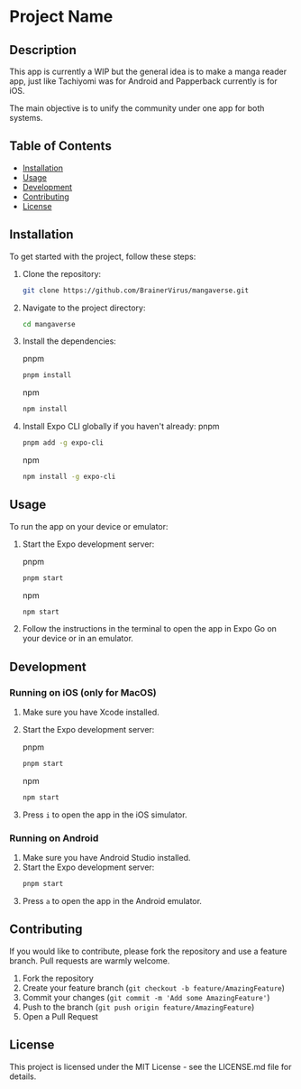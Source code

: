 # Project Name

## Description

This app is currently a WIP but the general idea is to make a manga reader app, just like Tachiyomi was for Android and Papperback currently is for iOS.

The main objective is to unify the community under one app for both systems.

## Table of Contents

- [Installation](#installation)
- [Usage](#usage)
- [Development](#development)
- [Contributing](#contributing)
- [License](#license)

## Installation

To get started with the project, follow these steps:

1. Clone the repository:

   ```sh
   git clone https://github.com/BrainerVirus/mangaverse.git
   ```

2. Navigate to the project directory:

   ```sh
   cd mangaverse
   ```

3. Install the dependencies:

   pnpm

   ```sh
   pnpm install
   ```

   npm

   ```sh
   npm install
   ```

4. Install Expo CLI globally if you haven't already:
   pnpm
   ```sh
   pnpm add -g expo-cli
   ```
   npm
   ```sh
   npm install -g expo-cli
   ```

## Usage

To run the app on your device or emulator:

1. Start the Expo development server:

   pnpm

   ```sh
   pnpm start
   ```

   npm

   ```sh
   npm start
   ```

2. Follow the instructions in the terminal to open the app in Expo Go on your device or in an emulator.

## Development

### Running on iOS (only for MacOS)

1. Make sure you have Xcode installed.
2. Start the Expo development server:

   pnpm

   ```sh
   pnpm start
   ```

   npm

   ```sh
   npm start
   ```

3. Press `i` to open the app in the iOS simulator.

### Running on Android

1. Make sure you have Android Studio installed.
2. Start the Expo development server:
   ```sh
   pnpm start
   ```
3. Press `a` to open the app in the Android emulator.

## Contributing

If you would like to contribute, please fork the repository and use a feature branch. Pull requests are warmly welcome.

1. Fork the repository
2. Create your feature branch (`git checkout -b feature/AmazingFeature`)
3. Commit your changes (`git commit -m 'Add some AmazingFeature'`)
4. Push to the branch (`git push origin feature/AmazingFeature`)
5. Open a Pull Request

## License

This project is licensed under the MIT License - see the LICENSE.md file for details.

